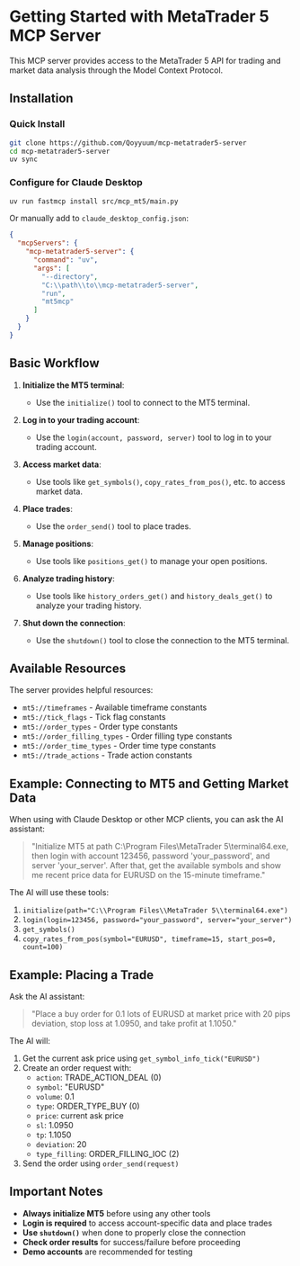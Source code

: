 # Getting Started with MetaTrader 5 MCP Server

This MCP server provides access to the MetaTrader 5 API for trading and market data analysis through the Model Context Protocol.

## Installation

### Quick Install

```bash
git clone https://github.com/Qoyyuum/mcp-metatrader5-server
cd mcp-metatrader5-server
uv sync
```

### Configure for Claude Desktop

```bash
uv run fastmcp install src/mcp_mt5/main.py
```

Or manually add to `claude_desktop_config.json`:

```json
{
  "mcpServers": {
    "mcp-metatrader5-server": {
      "command": "uv",
      "args": [
        "--directory",
        "C:\\path\\to\\mcp-metatrader5-server",
        "run",
        "mt5mcp"
      ]
    }
  }
}
```

## Basic Workflow

1. **Initialize the MT5 terminal**:
   - Use the `initialize()` tool to connect to the MT5 terminal.

2. **Log in to your trading account**:
   - Use the `login(account, password, server)` tool to log in to your trading account.

3. **Access market data**:
   - Use tools like `get_symbols()`, `copy_rates_from_pos()`, etc. to access market data.

4. **Place trades**:
   - Use the `order_send()` tool to place trades.

5. **Manage positions**:
   - Use tools like `positions_get()` to manage your open positions.

6. **Analyze trading history**:
   - Use tools like `history_orders_get()` and `history_deals_get()` to analyze your trading history.

7. **Shut down the connection**:
   - Use the `shutdown()` tool to close the connection to the MT5 terminal.

## Available Resources

The server provides helpful resources:
- `mt5://timeframes` - Available timeframe constants
- `mt5://tick_flags` - Tick flag constants
- `mt5://order_types` - Order type constants
- `mt5://order_filling_types` - Order filling type constants
- `mt5://order_time_types` - Order time type constants
- `mt5://trade_actions` - Trade action constants

## Example: Connecting to MT5 and Getting Market Data

When using with Claude Desktop or other MCP clients, you can ask the AI assistant:

> "Initialize MT5 at path C:\Program Files\MetaTrader 5\terminal64.exe, then login with account 123456, password 'your_password', and server 'your_server'. After that, get the available symbols and show me recent price data for EURUSD on the 15-minute timeframe."

The AI will use these tools:
1. `initialize(path="C:\\Program Files\\MetaTrader 5\\terminal64.exe")`
2. `login(login=123456, password="your_password", server="your_server")`
3. `get_symbols()`
4. `copy_rates_from_pos(symbol="EURUSD", timeframe=15, start_pos=0, count=100)`

## Example: Placing a Trade

Ask the AI assistant:

> "Place a buy order for 0.1 lots of EURUSD at market price with 20 pips deviation, stop loss at 1.0950, and take profit at 1.1050."

The AI will:
1. Get the current ask price using `get_symbol_info_tick("EURUSD")`
2. Create an order request with:
   - `action`: TRADE_ACTION_DEAL (0)
   - `symbol`: "EURUSD"
   - `volume`: 0.1
   - `type`: ORDER_TYPE_BUY (0)
   - `price`: current ask price
   - `sl`: 1.0950
   - `tp`: 1.1050
   - `deviation`: 20
   - `type_filling`: ORDER_FILLING_IOC (2)
3. Send the order using `order_send(request)`

## Important Notes

- **Always initialize MT5** before using any other tools
- **Login is required** to access account-specific data and place trades
- **Use `shutdown()`** when done to properly close the connection
- **Check order results** for success/failure before proceeding
- **Demo accounts** are recommended for testing
